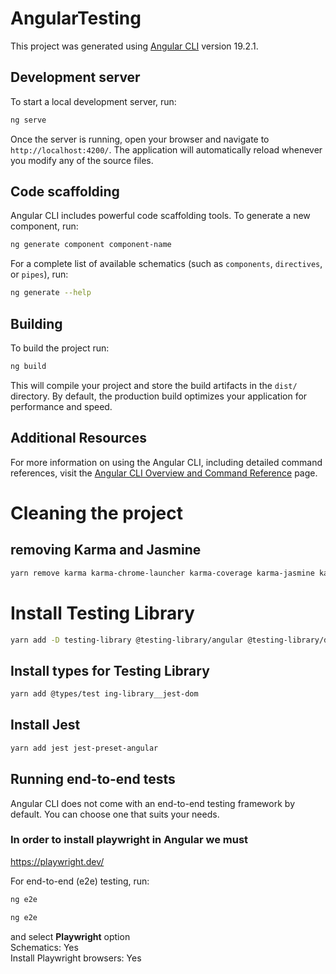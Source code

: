 # AngularTesting

This project was generated using [Angular CLI](https://github.com/angular/angular-cli) version 19.2.1.

## Development server

To start a local development server, run:

```bash
ng serve
```

Once the server is running, open your browser and navigate to `http://localhost:4200/`. The application will automatically reload whenever you modify any of the source files.

## Code scaffolding

Angular CLI includes powerful code scaffolding tools. To generate a new component, run:

```bash
ng generate component component-name
```

For a complete list of available schematics (such as `components`, `directives`, or `pipes`), run:

```bash
ng generate --help
```

## Building

To build the project run:

```bash
ng build
```

This will compile your project and store the build artifacts in the `dist/` directory. By default, the production build optimizes your application for performance and speed.




## Additional Resources

For more information on using the Angular CLI, including detailed command references, visit the [Angular CLI Overview and Command Reference](https://angular.dev/tools/cli) page.

# Cleaning the project 

## removing Karma and Jasmine 

```bash
yarn remove karma karma-chrome-launcher karma-coverage karma-jasmine karma-jasmine-html-reporter @types/jasmine
```

# Install Testing Library

```bash
yarn add -D testing-library @testing-library/angular @testing-library/dom @testing-library/jest-dom @testing-library/user-event 
```

## Install types for Testing Library

```bash
yarn add @types/test ing-library__jest-dom
```

## Install Jest

```bash
yarn add jest jest-preset-angular
```
## Running end-to-end tests

Angular CLI does not come with an end-to-end testing framework by default. You can choose one that suits your needs.

### In order to install playwright in Angular we must 
https://playwright.dev/

For end-to-end (e2e) testing, run:

```bash
ng e2e
```

```bash 
ng e2e 
```

and select **Playwright** option  
Schematics: Yes  
Install Playwright browsers: Yes  
